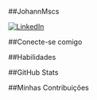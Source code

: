 ##JohannMscs

[![LinkedIn](https://img.shields.io/badge/LinkedIn-0077B5?style=for-the-badge&logo=linkedin&logoColor=white)](https://www.linkedin.com/in/SEUUSERNAME/)

##Conecte-se comigo

##Habilidades

##GitHub Stats

##Minhas Contribuições


